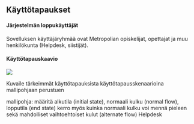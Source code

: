 ## Käyttötapaukset

#### Järjestelmän loppukäyttäjät

Sovelluksen käyttäjäryhmää ovat Metropolian opiskelijat, opettajat ja muu henkilökunta (Helpdesk, siistijät).

#### Käyttötapauskaavio

![](http://users.metropolia.fi/~santtk/Ohjelmistotuotanto-projekti-kaavio01.PNG)










Kuvaile tärkeimmät käyttötapauksista käyttötapausskenaarioina mallipohjaan perustuen

mallipohja: määritä alkutila (initial state), normaali kulku (normal flow), lopputila (end state)
kerro myös kuinka normaali kulku voi mennä pieleen sekä
mahdolliset vaihtoehtoiset kulut (alternate flow)
Helpdesk
